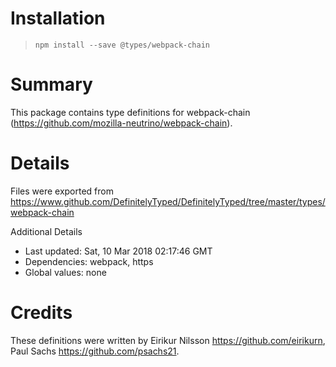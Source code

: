 # Installation
> `npm install --save @types/webpack-chain`

# Summary
This package contains type definitions for webpack-chain (https://github.com/mozilla-neutrino/webpack-chain).

# Details
Files were exported from https://www.github.com/DefinitelyTyped/DefinitelyTyped/tree/master/types/webpack-chain

Additional Details
 * Last updated: Sat, 10 Mar 2018 02:17:46 GMT
 * Dependencies: webpack, https
 * Global values: none

# Credits
These definitions were written by Eirikur Nilsson <https://github.com/eirikurn>, Paul Sachs <https://github.com/psachs21>.
